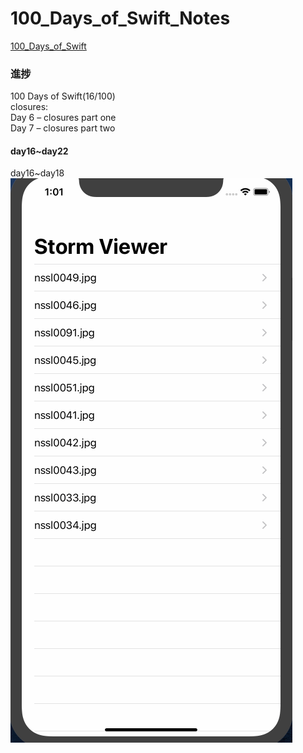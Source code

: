 # 100_Days_of_Swift_Notes
[100_Days_of_Swift](https://www.hackingwithswift.com/100)  
### 進捗
100 Days of Swift(16/100)  
closures:  
Day 6 – closures part one  
Day 7 – closures part two  
#### day16~day22
day16~day18  
![gif](https://github.com/paigupai/100_Days_of_Swift_Notes/blob/master/gif/Project1.gif)  
